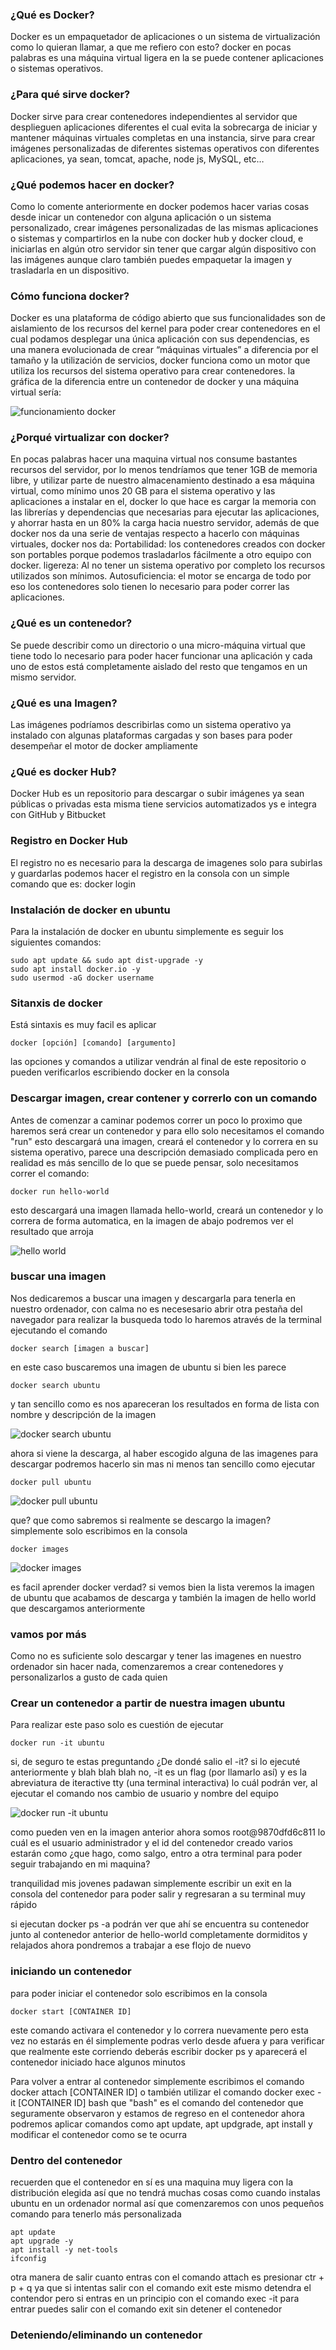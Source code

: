 ### ¿Qué es Docker?

Docker es un empaquetador de aplicaciones o un sistema de virtualización como lo quieran llamar, a que me refiero con esto? docker en pocas palabras es una máquina virtual ligera en la se puede contener aplicaciones o sistemas operativos.

### ¿Para qué sirve docker?

Docker sirve para crear contenedores independientes al servidor que desplieguen aplicaciones diferentes el cual evita la sobrecarga de iniciar y mantener máquinas virtuales completas en una instancia, sirve para crear imágenes personalizadas de diferentes sistemas operativos con diferentes aplicaciones, ya sean, tomcat, apache, node js, MySQL, etc…  

### ¿Qué podemos hacer en docker?

Como lo comente anteriormente en docker podemos hacer varias cosas desde inicar un contenedor con alguna aplicación o un sistema personalizado, crear imágenes personalizadas de las mismas aplicaciones o sistemas y compartirlos en la nube con docker hub y docker cloud, e iniciarlas en algún otro servidor sin tener que cargar algún dispositivo con las imágenes aunque claro también puedes empaquetar la imagen y trasladarla en un dispositivo.

### Cómo funciona docker?

Docker es una plataforma de código abierto que sus funcionalidades son de aislamiento de los recursos del kernel  para poder crear contenedores en el cual podamos desplegar una única aplicación con sus dependencias, es una manera evolucionada de crear “máquinas virtuales” a diferencia por el tamaño y la utilización de servicios, docker funciona como un motor que utiliza los recursos del sistema operativo para crear contenedores.
la gráfica de la diferencia entre un contenedor de docker y una máquina virtual sería:


![funcionamiento docker](https://github.com/velezz/docker/blob/main/images/docker1.png)

### ¿Porqué virtualizar con docker? 

En pocas palabras hacer una maquina virtual nos consume bastantes recursos del servidor, por lo menos tendríamos que tener 1GB de memoria libre, y utilizar parte de nuestro almacenamiento destinado a esa máquina virtual, como mínimo unos 20 GB para el sistema operativo y las aplicaciones a instalar en el, docker lo que hace es cargar la memoria con las librerías y dependencias que necesarias para ejecutar las aplicaciones, y ahorrar hasta en un 80% la carga hacia nuestro servidor, además de que docker nos da una serie de ventajas respecto  a hacerlo con máquinas virtuales, 
docker nos da:
Portabilidad: los contenedores creados con docker son portables porque podemos trasladarlos fácilmente a otro equipo con docker.
ligereza: Al no tener un sistema operativo por completo los recursos utilizados son mínimos.
Autosuficiencia: el motor se encarga de todo por eso los contenedores solo tienen lo necesario para poder correr las aplicaciones.

### ¿Qué es un contenedor?

Se puede describir como un directorio o una micro-máquina virtual que tiene todo lo necesario para poder hacer funcionar una aplicación y cada uno de estos está completamente aislado del resto que tengamos en un mismo servidor.

### ¿Qué es una Imagen?

Las imágenes podríamos describirlas como un sistema operativo ya instalado con algunas plataformas cargadas y son bases para poder desempeñar el motor de docker ampliamente 

### ¿Qué es docker Hub?

Docker Hub es un repositorio para descargar o subir imágenes ya sean públicas o privadas esta misma tiene servicios automatizados ys e integra con GitHub y Bitbucket

### Registro en Docker Hub

El registro no es necesario para la descarga de imagenes solo para subirlas y guardarlas podemos hacer el registro en la consola con un simple comando que es: docker login

### Instalación de docker en ubuntu

Para la instalación de docker en ubuntu simplemente es seguir los siguientes comandos:

    sudo apt update && sudo apt dist-upgrade -y 
    sudo apt install docker.io -y
    sudo usermod -aG docker username

### Sitanxis de docker

Está sintaxis es muy facil es aplicar
    
    docker [opción] [comando] [argumento]
 
las opciones y comandos a utilizar vendrán al final de este repositorio o pueden verificarlos escribiendo docker en la consola

### Descargar imagen, crear contener y correrlo con un comando

Antes de comenzar a caminar podemos correr un poco lo proximo que haremos será crear un contenedor y para ello solo necesitamos el comando "run" esto descargará una imagen, creará el contenedor y lo correra en su sistema operativo, parece una descripción demasiado complicada pero en realidad es más sencillo de lo que se puede pensar, solo necesitamos correr el comando:

    docker run hello-world

esto descargará una imagen llamada hello-world, creará un contenedor y lo correra de forma automatica, en la imagen de abajo podremos ver el resultado que arroja

![hello world](https://github.com/velezz/docker/blob/main/images/docker2.png)

### buscar una imagen

Nos dedicaremos a buscar una imagen y descargarla para tenerla en nuestro ordenador, con calma no es necesesario abrir otra pestaña del navegador para realizar la busqueda todo lo haremos através de la terminal ejecutando el comando

    docker search [imagen a buscar]

en este caso buscaremos una imagen de ubuntu si bien les parece
    
    docker search ubuntu

y tan sencillo como es nos apareceran los resultados en forma de lista con nombre y descripción de la imagen

![docker search ubuntu](https://github.com/velezz/docker/blob/main/images/docker3.png)

ahora si viene la descarga, al haber escogido alguna de las imagenes para descargar podremos hacerlo sin mas ni menos tan sencillo como ejecutar

    docker pull ubuntu

![docker pull ubuntu](https://github.com/velezz/docker/blob/main/images/docker4.png)

que? que como sabremos si realmente se descargo la imagen?
simplemente solo escribimos en la consola 

    docker images

![docker images](https://github.com/velezz/docker/blob/main/images/docker5.png)

es facil aprender docker verdad? si vemos bien la lista veremos la imagen de ubuntu que acabamos de descarga y también la imagen de hello world que descargamos anteriormente

### vamos por más

Como no es suficiente solo descargar y tener las imagenes en nuestro ordenador sin hacer nada, comenzaremos a crear contenedores y personalizarlos a gusto de cada quien

### Crear un contenedor a partir de nuestra imagen ubuntu

Para realizar este paso solo es cuestión de ejecutar 

    docker run -it ubuntu

si, de seguro te estas preguntando ¿De dondé salio el -it? si lo ejecuté anteriormente y blah blah blah
no, -it es un flag (por llamarlo así) y es la abreviatura de iteractive tty (una terminal interactiva) lo cuál podrán ver, al ejecutar el comando nos cambio de usuario y nombre del equipo

![docker run -it ubuntu](https://github.com/velezz/docker/blob/main/images/docker6.png)

como pueden ven en la imagen anterior ahora somos root@9870dfd6c811 lo cuál es el usuario administrador y el id del contenedor creado
varios estarán como ¿que hago, como salgo, entro a otra terminal para poder seguir trabajando en mi maquina?

tranquilidad mis jovenes padawan simplemente escribir un exit en la consola del contenedor para poder salir y regresaran a su terminal muy rápido

si ejecutan docker ps -a  podrán ver que ahí se encuentra su contenedor junto al contenedor anterior de hello-world completamente dormiditos y relajados ahora pondremos a trabajar a ese flojo de nuevo 

### iniciando un contenedor

para poder iniciar el contenedor solo escribimos en la consola 

    docker start [CONTAINER ID] 

este comando activara el contenedor y lo correra nuevamente pero esta vez no estarás en él simplemente podras verlo desde afuera y para verificar que realmente este corriendo deberás escribir docker ps y aparecerá el contenedor iniciado hace algunos minutos
 
Para volver a entrar al contenedor simplemente escribimos el comando docker attach [CONTAINER ID] o también utilizar el comando docker exec -it [CONTAINER ID] bash que "bash" es el comando del contenedor que seguramente observaron y estamos de regreso en el contenedor
ahora podremos aplicar comandos como apt update, apt updgrade, apt install y modificar el contenedor como se te ocurra

### Dentro del contenedor

recuerden que el contenedor en sí es una maquina muy ligera con la distribución elegida así que no tendrá muchas cosas como cuando instalas ubuntu en un ordenador normal así que comenzaremos con unos pequeños comando para tenerlo más personalizada

    apt update
    apt upgrade -y
    apt install -y net-tools
    ifconfig

otra manera de salir cuanto entras con el comando attach es presionar ctr + p + q ya que si intentas salir con el comando exit este mismo detendra el contendor pero si entras en un principio con el comando exec -it para entrar puedes salir con el comando exit sin detener el contenedor

### Deteniendo/eliminando un contenedor


